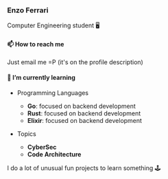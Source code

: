 ### Enzo Ferrari 

Computer Engineering student :desktop_computer:

#### 📫 How to reach me

Just email me =P (it's on the profile description)

#### 🌱 I’m currently learning
 - Programming Languages
    - **Go**: focused on backend development
    - **Rust**: focused on backend development
    - **Elixir**: focused on backend development

- Topics
    - **CyberSec**
    - **Code Architecture**
    
I do a lot of unusual fun projects to learn something :joystick:
<!--
**ferrarienz0/ferrarienz0** is a ✨ _special_ ✨ repository because its `README.md` (this file) appears on your GitHub profile.

Here are some ideas to get you started:

- 🔭 I’m currently working on ...
- 🌱 I’m currently learning ...
- 👯 I’m looking to collaborate on ...
- 🤔 I’m looking for help with ...
- 💬 Ask me about ...
- 📫 How to reach me: ...
- 😄 Pronouns: ...
- ⚡ Fun fact: ...
-->
